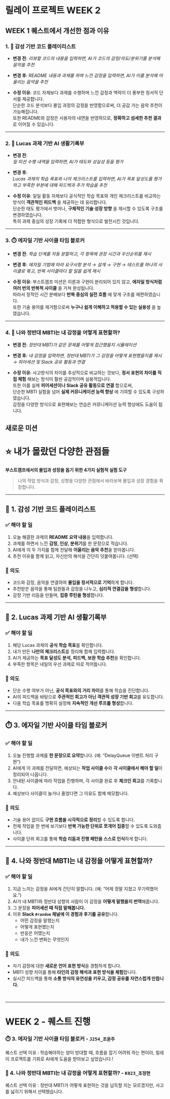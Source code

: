 # 릴레이 프로젝트 WEEK 2

## WEEK 1 퀘스트에서 개선한 점과 이유

### 1. 🧠 감성 기반 코드 플레이리스트

- **변경 전**:
    *리뷰할 코드의 내용을 입력하면, AI가 코드의 감정/의도/분위기를 분석해 음악을 추천*
    
- **변경 후**:
    *README 내용과 과제를 하며 느낀 감정을 입력하면, AI가 이를 분석해 어울리는 음악을 추천*
    
- **수정 이유**:
    코드 자체보다 과제를 수행하며 느낀 감정과 맥락이 더 풍부한 정서적 단서를 제공합니다.  
    단순한 코드 분석보다 몰입 과정의 감정을 반영함으로써, 더 공감 가는 음악 추천이 가능해집니다.  
    또한 README와 감정은 사용자의 내면을 반영하므로, **정확하고 섬세한 추천 결과** 로 이어질 수 있습니다.  
    

---

### 2. 📒 Lucas 과제 기반 AI 생활기록부

- **변경 전**:    
    *일 미션 수행 내역을 입력하면, AI가 태도와 성실성 등을 평가*
    
- **변경 후**:    
    *Lucas 과제의 학습 목표와 나의 체크리스트를 입력하면, AI가 목표 달성도를 평가하고 부족한 부분에 대해 피드백과 추가 학습을 추천*
    
- **수정 이유**:
    일일 활동 자체보다 공식적인 학습 목표와 개인 체크리스트를 비교하는 방식이 **객관적인 피드백** 을 제공하는 데 유리합니다.  
    단순한 태도 평가에서 벗어나, **구체적인 기술 성장 방향** 을 제시할 수 있도록 구조를 변경하였습니다.  
    특히 과제 중심의 성장 기록에 더 적합한 형식으로 발전시킨 것입니다.  
    

---

### 3. ⏱️ 에자일 기반 사이클 타임 블로커

- **변경 전**:
    *학습 단계를 자동 분할하고, 각 항목에 권장 시간과 우선순위를 제시*
    
- **변경 후**:
    *에자일 기법에 따라 요구사항 분석 → 설계 → 구현 → 테스트를 하나의 사이클로 묶고, 반복 사이클마다 할 일을 쉽게 제시*
    
- **수정 이유**: 
    부스트캠프 미션은 이론과 구현이 분리되어 있지 않고, **에자일 방식처럼 여러 번의 반복적 사이클** 을 거쳐 완성됩니다.     
    따라서 정적인 시간 분배보다 **반복 중심의 실전 흐름** 에 맞게 구조를 재편하였습니다.  
    또한 기술 용어를 제거함으로써 **누구나 쉽게 이해하고 적용할 수 있는 실용성** 을 높였습니다.  
    

---

### 4. 🔄 나와 정반대 MBTI는 내 감정을 어떻게 표현할까?

- **변경 전**:
    *정반대 MBTI가 같은 문제를 어떻게 접근했을지 시뮬레이션*
    
- **변경 후**:
    *내 감정을 입력하면, 정반대 MBTI가 그 감정을 어떻게 표현했을지를 제시 → 피어세션 및 Slack 공유 활동과 연결*
    
- **수정 이유**:
    사고방식의 차이를 추상적으로 비교하는 것보다, **정서 표현의 차이를 직접 체험** 해보는 방식이 훨씬 공감적이며 실용적입니다.  
    또한 이를 실제 **피어세션이나 Slack 공유 활동으로 연결** 함으로써,   
    단순한 MBTI 실험을 넘어 **실제 커뮤니케이션 능력 향상** 에 기여할 수 있도록 구성하였습니다.      
    감정을 다양한 방식으로 표현해보는 연습은 커뮤니케이션 능력 향상에도 도움이 됩니다.  

  

## 새로운 미션

# ⭐️ 내가 몰랐던 다양한 관점들  
**부스트캠프에서의 몰입과 성장을 돕기 위한 4가지 실험적 실험 도구**  
> 나의 작업 방식과 감정, 성향을 다양한 관점에서 바라보며 몰입과 성장 경험을 확장합니다.

---

## 🧠 1. 감성 기반 코드 플레이리스트

### ✅ 해야 할 일
1. 오늘 해결한 과제의 **README 요약 내용**을 입력합니다.  
2. 과제를 하면서 느낀 **감정, 인상, 분위기**를 한 문장으로 적습니다.  
3. AI에게 이 두 가지를 함께 전달해 **어울리는 음악 추천**을 받아봅니다.  
4. 추천 이유를 함께 읽고, 자신만의 해석을 간단히 덧붙여봅니다. (선택)

### 🎯 의도
- 코드와 감정, 음악을 연결하여 **몰입을 정서적으로 기억**하게 합니다.  
- 추천받은 음악을 통해 팀원들과 감정을 나누고, **심리적 연결감을 형성**합니다.  
- 감정 기반 리듬을 만들며, **집중 루틴을 형성**합니다.

---

## 📒 2. Lucas 과제 기반 AI 생활기록부

### ✅ 해야 할 일
1. 해당 Lucas 과제의 **공식 학습 목표**를 확인합니다.  
2. 내가 만든 **나만의 체크리스트**를 정리해 함께 입력합니다.  
3. AI가 제공하는 **목표 달성도 분석, 피드백, 보완 학습 추천**을 확인합니다.  
4. 부족한 항목은 내일의 우선 과제로 따로 적어둡니다.

### 🎯 의도
- 단순 수행 여부가 아닌, **공식 목표와의 거리 차이**를 통해 학습을 진단합니다.  
- AI의 피드백을 바탕으로 **주관적인 회고가 아닌 객관적 성장 기반 회고**를 유도합니다.  
- 다음 학습 목표를 명확히 설정해 **지속적인 개선 루프를 형성**합니다.

---

## ⏱️ 3. 에자일 기반 사이클 타임 블로커

### ✅ 해야 할 일
1. 오늘 진행할 과제를 **한 문장으로 요약**합니다. (예: “DelayQueue 이벤트 처리 구현”)  
2. AI에게 이 과제를 전달하면, 예상되는 **작업 사이클 수**와 **각 사이클에서 해야 할 일**이 정리되어 나옵니다.  
3. 안내된 사이클에 따라 작업을 진행하며, 각 사이클 완료 후 **체크인 회고**를 기록합니다.  
4. 예상보다 사이클이 늘거나 줄었다면 그 이유도 함께 메모합니다.

### 🎯 의도
- 기술 용어 없이도 **구현 흐름을 시각적으로 정리**할 수 있도록 합니다.  
- 전체 작업을 한 번에 보기보다 **반복 가능한 단위로 쪼개어 집중**할 수 있도록 도와줍니다.  
- 사이클 단위 회고를 통해 **학습 리듬과 진행 패턴을 스스로 인식**하게 합니다.

---

## 🔄 4. 나와 정반대 MBTI는 내 감정을 어떻게 표현할까?

### ✅ 해야 할 일
1. 지금 느끼는 감정을 AI에게 간단히 말합니다. (예: “어제 정말 지쳤고 무기력했어요.”)  
2. AI가 내 MBTI와 정반대 성향의 사람이 이 감정을 **어떻게 말했을지 번역**해줍니다.  
3. 그 문장을 **피어세션 때 직접 말해봅니다.**  
4. 이후 **Slack `#random` 채널에 이 경험과 후기를 공유**합니다.  
   - 어떤 감정을 말했는지  
   - 어떻게 표현했는지  
   - 반응은 어땠는지  
   - 내가 느낀 변화는 무엇인지

### 🎯 의도
- 자기 감정에 대한 **새로운 언어 표현 방식**을 경험하게 합니다.  
- MBTI 성향 차이를 통해 **타인의 감정 해석과 표현 방식을 체험**합니다.  
- 실시간 피드백을 통해 **소통 방식의 유연성을 키우고, 감정 공유를 자연스럽게 만듭니다.**

<br/>

---

# WEEK 2 - 퀘스트 진행

### ⏱️ 3. 에자일 기반 사이클 타임 블로커 - `J254_조윤주`

퀘스트 선택 이유 : 학습해야하는 양이 방대할 때, 흐름을 잡기 어려워 하는 편이라, 릴레이 프로젝트를 기회로 AI에게 도움을 받아보고 싶었습니다 !

### 🔄 4. 나와 정반대 MBTI는 내 감정을 어떻게 표현할까? - `K023_조정현`

퀘스트 선택 이유 : 정반대 MBTI가 어떻게 표현하는 것을 납득할 지는 모르겠지만, 사고를 넓히기 위해서 선택했습니다.

